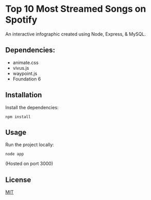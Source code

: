 # Top 10 Most Streamed Songs on Spotify

An interactive infographic created using Node, Express, & MySQL.

## Dependencies:
* animate.css
* vivus.js
* waypoint.js
* Foundation 6


## Installation

Install the dependencies:

```node
npm install
```

## Usage

Run the project locally:

```node
node app
```

(Hosted on port 3000)

## License
[MIT](https://choosealicense.com/licenses/mit/)